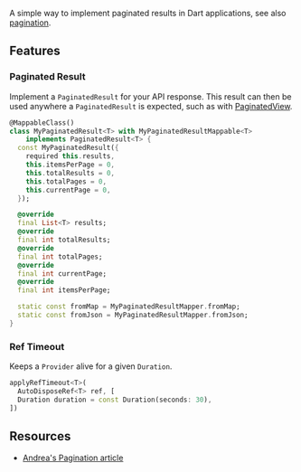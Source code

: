 <!-- 
This README describes the package. If you publish this package to pub.dev,
this README's contents appear on the landing page for your package.

For information about how to write a good package README, see the guide for
[writing package pages](https://dart.dev/guides/libraries/writing-package-pages). 

For general information about developing packages, see the Dart guide for
[creating packages](https://dart.dev/guides/libraries/create-library-packages)
and the Flutter guide for
[developing packages and plugins](https://flutter.dev/developing-packages). 
-->

A simple way to implement paginated results in Dart applications, see also
[pagination](/packages/pub/pagination/README.md).

## Features

### Paginated Result

Implement a `PaginatedResult` for your API response. This result can then be used
anywhere a `PaginatedResult` is expected, such as with [PaginatedView](/packages/pub/pagination/lib/src/paginated_view.dart).

```dart
@MappableClass()
class MyPaginatedResult<T> with MyPaginatedResultMappable<T>
    implements PaginatedResult<T> {
  const MyPaginatedResult({
    required this.results,
    this.itemsPerPage = 0,
    this.totalResults = 0,
    this.totalPages = 0,
    this.currentPage = 0,
  });

  @override
  final List<T> results;
  @override
  final int totalResults;
  @override
  final int totalPages;
  @override
  final int currentPage;
  @override
  final int itemsPerPage;

  static const fromMap = MyPaginatedResultMapper.fromMap;
  static const fromJson = MyPaginatedResultMapper.fromJson;
}
```

### Ref Timeout

Keeps a `Provider` alive for a given `Duration`.

```dart
applyRefTimeout<T>(
  AutoDisposeRef<T> ref, [
  Duration duration = const Duration(seconds: 30),
])
```

## Resources

- [Andrea's Pagination article](https://codewithandrea.com/articles/flutter-riverpod-pagination/)
